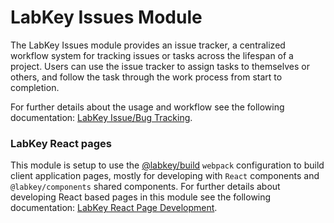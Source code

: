 # LabKey Issues Module

The LabKey Issues module provides an issue tracker, a centralized workflow system for tracking issues or tasks across 
the lifespan of a project. Users can use the issue tracker to assign tasks to themselves or others, and follow the 
task through the work process from start to completion.

For further details about the usage and workflow see the following documentation:
[LabKey Issue/Bug Tracking].

[LabKey Issue/Bug Tracking]: https://www.labkey.org/Documentation/wiki-page.view?name=issues

### LabKey React pages

This module is setup to use the [@labkey/build] `webpack` configuration to build client application 
pages, mostly for developing with `React` components and `@labkey/components` shared components.
For further details about developing React based pages in this module see the following documentation:
[LabKey React Page Development]. 

[LabKey React Page Development]: https://github.com/LabKey/labkey-ui-components/blob/master/packages/build/webpack/README.md
[@labkey/build]: https://github.com/LabKey/labkey-ui-components/tree/master/packages/build